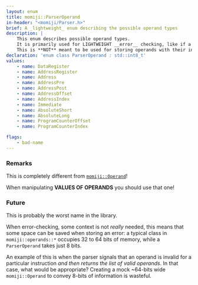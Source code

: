 ```yaml
---
layout: enum
title: momiji::ParserOperand
in-header: "<momiji/Parser.h>"
brief: A _lightweight_ enum describing the possible operand types
description: |
    This enum describes possible operand types.
    It is primarily used for LIGHTWEIGHT __error__ checking, like if a type of operand is in a list of other operands.
    This is **NOT** meant to be used for storing operands with their information, for that you should use [`momiji::Operand`](/userapi/Parser#typedefs).
declaration: 'enum class ParserOperand : std::int8_t'
values:
    - name: DataRegister
    - name: AddressRegister
    - name: Address
    - name: AddressPre
    - name: AddressPost
    - name: AddressOffset
    - name: AddressIndex
    - name: Immediate
    - name: AbsoluteShort
    - name: AbsoluteLong
    - name: ProgramCounterOffset
    - name: ProgramCounterIndex

flags:
    - bad-name
---
```


### Remarks

This is completely different from [`momiji::Operand`](/userapi/Parser#typedefs)!

When manipulating __VALUES OF OPERANDS__ you should use that one!

### Future

This is probably the worst name in the library.

When error-checking, some context is not _really_ needed, this means that some
space can be saved when storing an error: a typical class in
`momiji::operands::*` occupies 32 to 64 bits of memory, while a `ParserOperand`
takes just 8 bits.

An example of this is when the parser signals that an operand is invalid for a
particular instruction _and then returns the list of valid operands_. In that
case, what would be appropriate? Creating a mock ~64-bits wide `momiji::Operand`
to convey 8-bits of information is wasteful.
